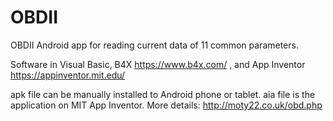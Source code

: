 # OBDII
OBDII Android app for reading current data of 11 common parameters.

Software in Visual Basic, B4X https://www.b4x.com/ , and App Inventor https://appinventor.mit.edu/

apk file can be manually installed to Android phone or tablet. aia file is the application on MIT App Inventor.
More details: http://moty22.co.uk/obd.php
